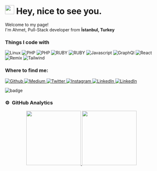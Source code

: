 <h1>
    <img src="https://emojis.slackmojis.com/emojis/images/1531849430/4246/blob-sunglasses.gif?1531849430" width="30"/> Hey, nice to see you.
</h1>
              

<p>Welcome to my page! </br> I'm Ahmet, Pull-Stack developer from <b>İstanbul, Turkey</b></p>
<h3>Things I code with</h3>
<p>
    <img alt="Linux" src="https://img.shields.io/badge/-linux-black?style=flat-square&logo=Linux"/>
    <img alt="PHP" src="https://img.shields.io/badge/-php-black?style=flat-square&logo=php"/>
    <img alt="PHP" src="https://img.shields.io/badge/-wordpress-blue?style=flat-square&logo=wordpress"/>
    <img alt="RUBY" src="https://img.shields.io/badge/-ruby-red?style=flat-square&logo=ruby"/>
    <img alt="RUBY" src="https://img.shields.io/badge/-RAILS-red?style=flat-square&logo=ruby-on-rails"/>
    <img alt="Javascript" src="https://img.shields.io/badge/-javascript-black?style=flat-square&logo=javascript"/>
    <img alt="GraphQl" src="https://img.shields.io/badge/-GraphQl-purple?style=flat-square&logo=graphql"/> 
    <img alt="React" src="https://img.shields.io/badge/-React-blue?style=flat-square&logo=react"/> 
    <img alt="Remix" src="https://img.shields.io/badge/-Remix-darkblue?style=flat-square&logo=remix"/>
    <img alt="Tailwind" src="https://img.shields.io/badge/-Tailwind-blue?style=flat-square&logo=tailwind"/> 
</p>
<h3>Where to find me:</h3>
<p>
    <a href="https://github.com/codescaptain/" target="_blank">
        <img alt="Github" src="https://img.shields.io/badge/GitHub-%2312100E.svg?&style=for-the-badge&logo=Github&logoColor=white"/>
    </a>
    <a href="https://medium.com/@codescaptain" target="_blank">
        <img alt="Medium" src="https://img.shields.io/badge/Medium-green?style=for-the-badge&logo=medium&logoColor=white"/>
    </a>
    <a href="https://twitter.com/codescaptain/" target="_blank">
        <img alt="Twitter" src="https://img.shields.io/badge/twitter-%231DA1F2.svg?&style=for-the-badge&logo=twitter&logoColor=white"/>
    </a>
    <a href="https://www.instagram.com/codescaptain/" target="_blank">
        <img alt="Instagram" src="https://img.shields.io/badge/instagram-%2312100E.svg?&style=for-the-badge&logo=instagram&logoColor=white"/>
    </a>
    <a href="https://www.linkedin.com/in/ahmet-kaptan/" target="_blank">
        <img alt="LinkedIn" src="https://img.shields.io/badge/linkedin-%230077B5.svg?&style=for-the-badge&logo=linkedin&logoColor=white"/>
    </a>
     <a href="https://www.linkedin.com/in/ahmet-kaptan/" target="_blank">
        <img alt="LinkedIn" src="https://www.codewars.com/users/codescaptain/badges/micro"/>
    </a>
</p>

![badge](./tryhackme/codesSiberci.png) 

### ⚙️ &nbsp;GitHub Analytics

<p align="center">
<a href="https://github.com/codescaptain">
  <img height="180em" src="https://github-readme-stats-eight-theta.vercel.app/api?username=codescaptain&show_icons=true&theme=algolia&include_all_commits=true&count_private=true"/>
  <img height="180em" src="https://github-readme-stats-eight-theta.vercel.app/api/top-langs/?username=codescaptain&layout=compact&langs_count=8&theme=algolia"/>
</a>
</p>
